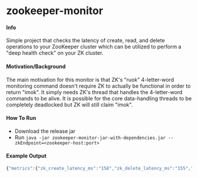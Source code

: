 # zookeeper-monitor

#### Info
Simple project that checks the latency of create, read, and delete operations to your ZooKeeper cluster which can be
utilized to perform a "deep health check" on your ZK cluster.

#### Motivation/Background
The main motivation for this monitor is that ZK's "ruok" 4-letter-word monitoring command doesn't require ZK to actually
be functional in order to return "imok". It simply needs ZK's thread that handles the 4-letter-word commands to be alive.
It is possible for the core data-handling threads to be completely deadlocked but ZK will still claim "imok".

#### How To Run
- Download the release jar
- Run `java -jar zookeeper-monitor-jar-with-dependencies.jar --zkEndpoint=<zookeeper-host:port>`

#### Example Output
```javascript
{"metrics":{"zk_create_latency_ms":"158","zk_delete_latency_ms":"155","zk_read_latency_ms":"153","zk_success":"1"}}
```